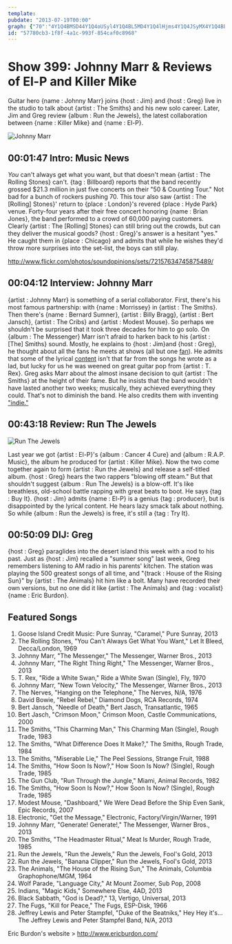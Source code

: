```yaml
---
template: 
pubdate: "2013-07-19T00:00"
graph: {"70":"4Y1Q4BMSD44Y1Q4oUSyl4Y1Q4BL5MD4Y1Q4lHjms4Y1Q4JSyMX4Y1Q4BL8Od","206":"BHvXPJHeEiJHeEidkIYDXpoumdkIYDXpoumdhnxe97qipXpoum","2Z":"MOJ5zR43oZ9N6frR43oZR43oZrws5FK0laorws5FBHm1GMOJ5z","2BL":"BHm1GYSVFGL1JoSYSVFGBFHiGL1JoSBFHiGCH2Vi"}
id: "57780cb3-1f8f-4a1c-993f-854caf0c8968"
---
```






# Show 399: Johnny Marr & Reviews of El-P and Killer Mike

Guitar hero {name : Johnny Marr} joins {host : Jim} and {host : Greg} live in the studio to talk about {artist : The Smiths} and his new solo career. Later, Jim and Greg review {album : Run the Jewels}, the latest collaboration between {name : Killer Mike} and {name : El-P}.

![Johnny Marr](https://static.soundopinions.org/images/2013/johnnymarr2.jpg)



## 00:01:47 Intro: Music News

*You* can't always get what you want, but that doesn't mean {artist : The Rolling Stones} can't. {tag : Billboard} reports that the band recently grossed $21.3 million in just five concerts on their "50 & Counting Tour." Not bad for a bunch of rockers pushing 70. This tour also saw {artist : The [Rolling] Stones}' return to {place : London}'s revered {place : Hyde Park} venue. Forty-four years after their free concert honoring {name : Brian Jones}, the band performed to a crowd of 60,000 paying customers. Clearly {artist : The [Rolling] Stones} can still bring out the crowds, but can they deliver the musical goods? {host : Greg}'s answer is a hesitant "yes." He caught them in {place : Chicago} and admits that while he wishes they'd throw more surprises into the set-list, the boys can still play.

http://www.flickr.com/photos/soundopinions/sets/72157634745875489/



## 00:04:12 Interview: Johnny Marr

{artist : Johnny Marr} is something of a serial collaborator. First, there's his most famous partnership: with {name : Morrissey} in {artist : The Smiths}. Then there's {name : Bernard Sumner}, {artist : Billy Bragg}, {artist : Bert Jansch}, {artist : The Cribs} and {artist : Modest Mouse}. So perhaps we shouldn't be surprised that it took three decades for him to go solo. On {album : The Messenger} Marr isn't afraid to harken back to his {artist : [The] Smiths} sound. Mostly, he explains to {host : Jim}and {host : Greg}, he thought about all the fans he meets at shows (all but one [fan](http://www.nme.com/news/the-smiths/70703)). He admits that some of the lyrical [content](http://www.lyricsty.com/johnny-marr-new-town-velocity-lyrics.html) isn't that far from the songs he wrote as a lad, but lucky for us he was weened on great guitar pop from {artist : T. Rex}. Greg asks Marr about the almost insane decision to quit {artist : The Smiths} at the height of their fame. But he insists that the band wouldn't have lasted another two weeks; musically, they achieved everything they could. That's not to diminish the band. He also credits them with inventing ["indie."](http://www.guardian.co.uk/music/2013/jan/11/johnny-marr-smiths-morrissey-politics-pop)



## 00:43:18 Review: Run The Jewels

![Run The Jewels](https://static.soundopinions.org/assets/399/2060.jpg)

Last year we got {artist : El-P}'s {album : Cancer 4 Cure} and {album : R.A.P. Music}, the album he produced for {artist : Killer Mike}. Now the two come together again to form {artist : Run the Jewels} and release a self-titled album. {host : Greg} hears the two rappers "blowing off steam." But that shouldn't suggest {album : Run The Jewels} is a blow-off. It's like breathless, old-school battle rapping with great beats to boot. He says {tag : Buy It}. {host : Jim} admits {name : El-P} is a genius {tag : producer}, but is disappointed by the lyrical content. He hears lazy smack talk about nothing. So while {album : Run the Jewels} is free, it's still a {tag : Try It}.



## 00:50:09 DIJ: Greg

{host : Greg} paraglides into the desert island this week with a nod to his past. Just as {host : Jim} recalled a "summer song" last week, Greg remembers listening to AM radio in his parents' kitchen. The station was playing the 500 greatest songs of all time, and "{track : House of the Rising Sun}" by {artist : The Animals} hit him like a bolt. Many have recorded their own versions, but no one did it like {artist : The Animals} and {tag : vocalist}  {name : Eric Burdon}.



## Featured Songs

1. Goose Island Credit Music: Pure Sunray, "Caramel," Pure Sunray, 2013
2. The Rolling Stones, "You Can't Always Get What You Want," Let It Bleed, Decca/London, 1969
3. Johnny Marr, "The Messenger," The Messenger, Warner Bros., 2013
4. Johnny Marr, "The Right Thing Right," The Messenger, Warner Bros., 2013
5. T. Rex, "Ride a White Swan," Ride a White Swan (Single), Fly, 1970
6. Johnny Marr, "New Town Velocity," The Messenger, Warner Bros., 2013
7. The Nerves, "Hanging on the Telephone," The Nerves, N/A, 1976
8. David Bowie, "Rebel Rebel," Diamond Dogs, RCA Records, 1974
9. Bert Jansch, "Needle of Death," Bert Jasch, Transatlantic, 1965
10. Bert Jasch, "Crimson Moon," Crimson Moon, Castle Communications, 2000
11. The Smiths, "This Charming Man," This Charming Man (Single), Rough Trade, 1983
12. The Smiths, "What Difference Does It Make?," The Smiths, Rough Trade, 1984
13. The Smiths, "Miserable Lie," The Peel Sessions, Strange Fruit, 1988
14. The Smiths, "How Soon Is Now?," How Soon Is Now? (Single), Rough Trade, 1985
15. The Gun Club, "Run Through the Jungle," Miami, Animal Records, 1982
16. The Smiths, "How Soon Is Now?," How Soon Is Now? (Single), Rough Trade, 1985
17. Modest Mouse, "Dashboard," We Were Dead Before the Ship Even Sank, Epic Records, 2007
18. Electronic, "Get the Message," Electronic, Factory/Virgin/Warner, 1991
19. Johnny Marr, "Generate! Generate!," The Messenger, Warner Bros., 2013
20. The Smiths, "The Headmaster Ritual," Meat Is Murder, Rough Trade, 1985
21. Run the Jewels, "Run the Jewels," Run the Jewels, Fool's Gold, 2013
22. Run the Jewels, "Banana Clipper," Run the Jewels, Fool's Gold, 2013
23. The Animals, "The House of the Rising Sun," The Animals, Columbia Graphophone/MGM, 1964
24. Wolf Parade, "Language City," At Mount Zoomer, Sub Pop, 2008
25. Indians, "Magic Kids," Somewhere Else, 4AD, 2013
26. Black Sabbath, "God is Dead?," 13, Vertigo, Universal, 2013
27. The Fugs, "Kill for Peace," The Fugs, ESP-Disk, 1966
28. Jeffrey Lewis and Peter Stampfel, "Duke of the Beatniks," Hey Hey it's... The Jeffrey Lewis and Peter Stampfel Band, N/A, 2013

Eric Burdon's website > http://www.ericburdon.com/